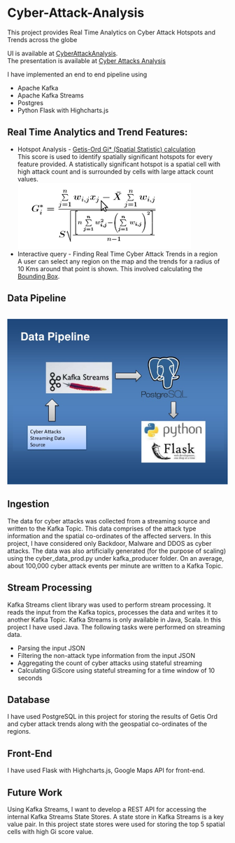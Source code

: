 # Cyber-Attack-Analysis
This project provides Real Time Analytics on Cyber Attack Hotspots and Trends across the globe

UI is available at <a href="http://shwetha.site"> CyberAttackAnalysis</a>.<br/>
The presentation is available at <a href= "https://www.slideshare.net/ShwethaNarayanan1/cyber-attacks-spatial-analysis/" > Cyber Attacks Analysis </a>

I have implemented an end to end pipeline using
<ul>
<li> Apache Kafka </li>
<li> Apache Kafka Streams </li>
<li> Postgres </li>
<li> Python Flask with Highcharts.js </li>
</ul>

## Real Time Analytics and Trend Features:
<ul> 
<li> Hotspot Analysis - <a href = "http://resources.esri.com/help/9.3/arcgisengine/java/gp_toolref/spatial_statistics_tools/how_hot_spot_analysis_colon_getis_ord_gi_star_spatial_statistics_works.htm" > Getis-Ord Gi* (Spatial Statistic) calculation </a>
<br/>This score is used to identify spatially significant hotspots for every feature provided. A statistically significant hotspot is a spatial cell with high attack count and is surrounded by cells with large attack count values. </li>
<img src = "giscorecalc.png" />
<li> Interactive query - Finding Real Time Cyber Attack Trends in a region 
<br/> A user can select any region on the map and the trends for a radius of 10 Kms around that point is shown. This involved calculating the <a href = "https://en.wikipedia.org/wiki/Minimum_bounding_box" > Bounding Box</a>.</li>
</ul>

## Data Pipeline
<br/>
<img src = "data_pipeline.jpg" />

## Ingestion
<p> The data for cyber attacks was collected from a streaming source and written to the Kafka Topic. 
This data comprises of the attack type information and the spatial co-ordinates of the affected servers. In this project, I have considered only Backdoor, Malware and DDOS as cyber attacks. 
The data was also artificially generated (for the purpose of scaling) using the cyber_data_prod.py under kafka_producer folder.
On an average, about 100,000 cyber attack events per minute are written to a Kafka Topic. </p>

## Stream Processing
<p> Kafka Streams client library was used to perform stream processing. It reads the input from the Kafka topics, processes the data and writes it to another Kafka Topic. 
Kafka Streams is only available in Java, Scala. In this project I have used Java. 
The following tasks were performed on streaming data. </p>
<ul>
<li> Parsing the input JSON 
<li> Filtering the non-attack type information from the input JSON
<li> Aggregating the count of cyber attacks using stateful streaming
<li> Calculating GiScore using stateful streaming for a time window of 10 seconds
</ul>

## Database
I have used PostgreSQL in this project for storing the results of Getis Ord and cyber attack trends along with the geospatial co-ordinates of the regions. 
## Front-End
I have used Flask with Highcharts.js, Google Maps API for front-end.
## Future Work
Using Kafka Streams, I want to develop a REST API for accessing the internal Kafka Streams State Stores. A state store in Kafka Streams is a key value pair. In this project state stores were used for storing the top 5 spatial cells with high Gi score value.  
